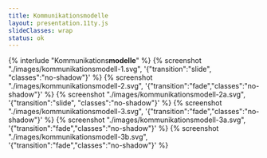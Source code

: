 ```yaml
---
title: Kommunikationsmodelle
layout: presentation.11ty.js
slideClasses: wrap
status: ok
---
```


{% interlude "Kommunikations**modelle**" %}
{% screenshot "./images/kommunikationsmodell-1.svg", '{"transition":"slide", "classes":"no-shadow"}' %}
{% screenshot "./images/kommunikationsmodell-2.svg", '{"transition":"fade","classes":"no-shadow"}' %}
{% screenshot "./images/kommunikationsmodell-2a.svg", '{"transition":"slide", "classes":"no-shadow"}' %}
{% screenshot "./images/kommunikationsmodell-3.svg", '{"transition":"fade","classes":"no-shadow"}' %}
{% screenshot "./images/kommunikationsmodell-3a.svg", '{"transition":"fade","classes":"no-shadow"}' %}
{% screenshot "./images/kommunikationsmodell-3b.svg", '{"transition":"fade","classes":"no-shadow"}' %}